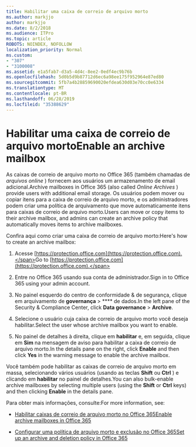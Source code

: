 ```yaml
---
title: Habilitar uma caixa de correio de arquivo morto
ms.author: markjjo
author: markjjo
ms.date: 8/2/2018
ms.audience: ITPro
ms.topic: article
ROBOTS: NOINDEX, NOFOLLOW
localization_priority: Normal
ms.custom:
- "307"
- "3100008"
ms.assetid: e1a5fab7-d3a5-4d4c-8ee2-0edf4ec9b76b
ms.openlocfilehash: 5d0b5d9b87712d6ec6a98ee175f952964e87ed80
ms.sourcegitcommit: 5fb7a4b28859690020efdea630d03e70cc0e6334
ms.translationtype: MT
ms.contentlocale: pt-BR
ms.lasthandoff: 06/28/2019
ms.locfileid: "35388629"
---
```

# <a name="enable-an-archive-mailbox"></a><span data-ttu-id="7a15d-102">Habilitar uma caixa de correio de arquivo morto</span><span class="sxs-lookup"><span data-stu-id="7a15d-102">Enable an archive mailbox</span></span>

<span data-ttu-id="7a15d-103">As caixas de correio de arquivo morto no Office 365 (também chamadas de *arquivos online* ) fornecem aos usuários um armazenamento de email adicional.</span><span class="sxs-lookup"><span data-stu-id="7a15d-103">Archive mailboxes in Office 365 (also called  *Online Archives*  ) provide users with additional email storage.</span></span> <span data-ttu-id="7a15d-104">Os usuários podem mover ou copiar itens para a caixa de correio de arquivo morto, e os administradores podem criar uma política de arquivamento que move automaticamente itens para caixas de correio de arquivo morto.</span><span class="sxs-lookup"><span data-stu-id="7a15d-104">Users can move or copy items to their archive mailbox, and admins can create an archive policy that automatically moves items to archive mailboxes.</span></span>
  
<span data-ttu-id="7a15d-105">Confira aqui como criar uma caixa de correio de arquivo morto:</span><span class="sxs-lookup"><span data-stu-id="7a15d-105">Here's how to create an archive mailbox:</span></span>
  
1. <span data-ttu-id="7a15d-106">Acesse [https://protection.office.com](https://protection.office.com).</span><span class="sxs-lookup"><span data-stu-id="7a15d-106">Go to [https://protection.office.com](https://protection.office.com).</span></span>

2. <span data-ttu-id="7a15d-107">Entre no Office 365 usando sua conta de administrador.</span><span class="sxs-lookup"><span data-stu-id="7a15d-107">Sign in to Office 365 using your admin account.</span></span>

3. <span data-ttu-id="7a15d-108">No painel esquerdo do centro de conformidade &amp; de segurança, clique em arquivamento de **governança** \> \*\*\*\* de dados.</span><span class="sxs-lookup"><span data-stu-id="7a15d-108">In the left pane of the Security &amp; Compliance Center, click **Data governance** \> **Archive**.</span></span>

4. <span data-ttu-id="7a15d-109">Selecione o usuário cuja caixa de correio de arquivo morto você deseja habilitar.</span><span class="sxs-lookup"><span data-stu-id="7a15d-109">Select the user whose archive mailbox you want to enable.</span></span>

5. <span data-ttu-id="7a15d-110">No painel de detalhes à direita, clique em **habilitar** e, em seguida, clique em **Sim** na mensagem de aviso para habilitar a caixa de correio de arquivo morto.</span><span class="sxs-lookup"><span data-stu-id="7a15d-110">In the details pane on the right, click **Enable** and then click **Yes** in the warning message to enable the archive mailbox.</span></span>

<span data-ttu-id="7a15d-111">Você também pode habilitar as caixas de correio de arquivo morto em massa, selecionando vários usuários (usando as teclas **Shift** ou **Ctrl** ) e clicando em **habilitar** no painel de detalhes.</span><span class="sxs-lookup"><span data-stu-id="7a15d-111">You can also bulk-enable archive mailboxes by selecting multiple users (using the **Shift** or **Ctrl** keys) and then clicking **Enable** in the details pane.</span></span>
  
<span data-ttu-id="7a15d-112">Para obter mais informações, consulte:</span><span class="sxs-lookup"><span data-stu-id="7a15d-112">For more information, see:</span></span>
  
- [<span data-ttu-id="7a15d-113">Habilitar caixas de correio de arquivo morto no Office 365</span><span class="sxs-lookup"><span data-stu-id="7a15d-113">Enable archive mailboxes in Office 365</span></span>](https://support.office.com/article/enable-archive-mailboxes-in-the-office-365-security-compliance-center-268a109e-7843-405b-bb3d-b9393b2342ce)

- [<span data-ttu-id="7a15d-114">Configurar uma política de arquivo morto e exclusão no Office 365</span><span class="sxs-lookup"><span data-stu-id="7a15d-114">Set up an archive and deletion policy in Office 365</span></span>](https://support.office.com/article/Set-up-an-archive-and-deletion-policy-for-mailboxes-in-your-Office-365-organization-ec3587e4-7b4a-40fb-8fb8-8aa05aeae2ce)
